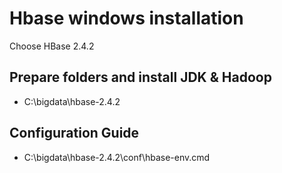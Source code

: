 # Hbase windows installation
Choose HBase 2.4.2

## Prepare folders and install JDK & Hadoop

* C:\bigdata\hbase-2.4.2

## Configuration Guide

* C:\bigdata\hbase-2.4.2\conf\hbase-env.cmd
